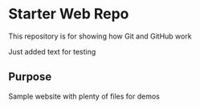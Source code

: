 # Starter Web Repo

This repository is for showing how Git and GitHub work

Just added text for testing

## Purpose

Sample website with plenty of files for demos
